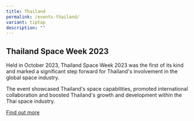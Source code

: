 ```yaml
---
title: Thailand
permalink: /events-thailand/
variant: tiptap
description: ""
---
```

<h2>Thailand Space Week 2023</h2>
<p>Held in October 2023, Thailand Space Week 2023 was the first of its kind
and marked a significant step forward for Thailand's involvement in the
global space industry.</p>
<p>The event showcased Thailand's space capabilities, promoted international
collaboration and boosted Thailand's growth and development within the
Thai space industry.</p>
<p><a href="http://tsw.gistda.or.th/" rel="noopener noreferrer nofollow" target="_blank">Find out more</a>
</p>
<p></p>
<p></p>
<p></p>